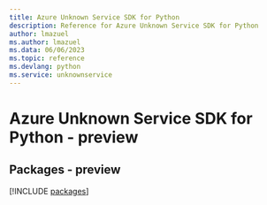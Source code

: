 ```yaml
---
title: Azure Unknown Service SDK for Python
description: Reference for Azure Unknown Service SDK for Python
author: lmazuel
ms.author: lmazuel
ms.data: 06/06/2023
ms.topic: reference
ms.devlang: python
ms.service: unknownservice
---
```

# Azure Unknown Service SDK for Python - preview
## Packages - preview
[!INCLUDE [packages](unknown-service-index.md)]